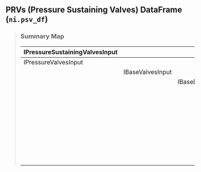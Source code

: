 ## PRVs (Pressure Sustaining Valves) DataFrame (`ni.psv_df`)

> ### **Summary Map**
>
> | IPressureSustainingValvesInput |||||
> |--|--|--|--|--|
> | IPressureValvesInput |||||
> | | IBaseValvesInput ||||
> | | | IBaseDirectedNodesInput |||
> | | | | IPointNodesInput ||
> | | | | | IActiveElementsInput |
> | | | | | IElementsInput |
> | | | | IWaterZoneableNetworkElementsInput ||
> | | | | | IActiveElementsInput |
> | | | | IWaterQualityElementsInput ||
> | | | | IPhysicalNodeElementsInput ||
> | | | | | IPointNodesInput |
